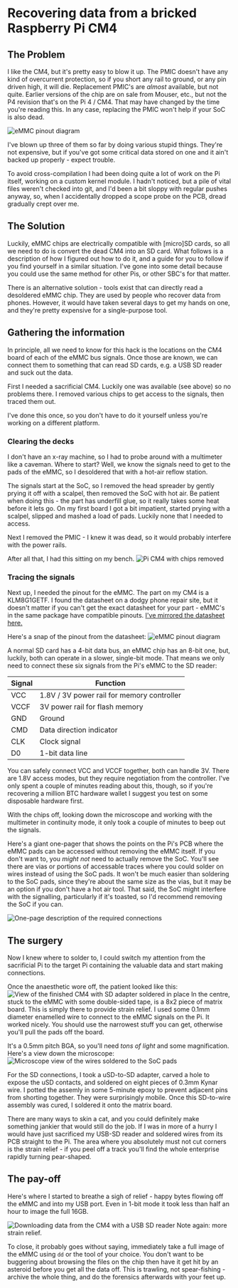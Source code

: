 # Recovering data from a bricked Raspberry Pi CM4

## The Problem
I like the CM4, but it's pretty easy to blow it up. The PMIC doesn't have any kind of overcurrent protection, so if you short any rail to ground, or any pin driven high, it will die. Replacement PMIC's are *almost* available, but not quite. Earlier versions of the chip are on sale from Mouser, etc., but not the P4 revision that's on the Pi 4 / CM4. That may have changed by the time you're reading this. In any case, replacing the PMIC won't help if your SoC is also dead.

![eMMC pinout diagram](images/unhappy.png?raw=1)

I've blown up three of them so far by doing various stupid things. They're not expensive, but if you've got some critical data stored on one and it ain't backed up properly - expect trouble.

To avoid cross-compilation I had been doing quite a lot of work on the Pi itself, working on a custom kernel module. I hadn't noticed, but a pile of vital files weren't checked into git, and I'd been a bit sloppy with regular pushes anyway, so, when I accidentally dropped a scope probe on the PCB, dread gradually crept over me.

## The Solution
Luckily, eMMC chips are electrically compatible with [micro]SD cards, so all we need to do is convert the dead CM4 into an SD card. What follows is a description of how I figured out how to do it, and a guide for you to follow if you find yourself in a similar situation. I've gone into some detail because you could use the same method for other Pis, or other SBC's for that matter.

There is an alternative solution - tools exist that can directly read a desoldered eMMC chip. They are used by people who recover data from phones. However, it would have taken several days to get my hands on one, and they're pretty expensive for a single-purpose tool.

## Gathering the information
In principle, all we need to know for this hack is the locations on the CM4 board of each of the eMMC bus signals. Once those are known, we can connect them to something that can read SD cards, e.g. a USB SD reader and suck out the data.

First I needed a sacrificial CM4. Luckily one was available (see above) so no problems there. I removed various chips to get access to the signals, then traced them out.

I've done this once, so you don't have to do it yourself unless you're working on a different platform.

### Clearing the decks
I don't have an x-ray machine, so I had to probe around with a multimeter like a caveman. Where to start? Well, we know the signals need to get to the pads of the eMMC, so I desoldered that with a hot-air reflow station. 

The signals start at the SoC, so I removed the head spreader by gently prying it off with a scalpel, then removed the SoC with hot air. Be patient when doing this - the part has underfill glue, so it really takes some heat before it lets go. On my first board I got a bit impatient, started prying with a scalpel, slipped and mashed a load of pads. Luckily none that I needed to access.

Next I removed the PMIC - I knew it was dead, so it would probably interfere with the power rails.

After all that, I had this sitting on my bench.
![Pi CM4 with chips removed](images/parts-removed.png?raw=1)

### Tracing the signals
Next up, I needed the pinout for the eMMC. The part on my CM4 is a KLM8G1GETF. I found the datasheet on a dodgy phone repair site, but it doesn't matter if you can't get the exact datasheet for your part - eMMC's in the same package have compatible pinouts. [I've mirrored the datasheet here.](docs/KLMxGxJENB-B041-1.0.pdf?raw=1) 

Here's a snap of the pinout from the datasheet:
![eMMC pinout diagram](images/emmc-pinout.png?raw=1)

A normal SD card has a 4-bit data bus, an eMMC chip has an 8-bit one, but, luckily, both can operate in a slower, single-bit mode. That means we only need to connect these six signals from the Pi's eMMC to the SD reader:

| Signal | Function |
| ------ | -------- |
| VCC    | 1.8V / 3V power rail for memory controller |
| VCCF   | 3V power rail for flash memory |
| GND    | Ground |
| CMD    | Data direction indicator |
| CLK    | Clock signal |
| D0     | 1-bit data line |

You can safely connect VCC and VCCF together, both can handle 3V. There are 1.8V access modes, but they require negotiation from the controller. I've only spent a couple of minutes reading about this, though, so if you're recovering a million BTC hardware wallet I suggest you test on some disposable hardware first.

With the chips off, looking down the microscope and working with the multimeter in continuity mode, it only took a couple of minutes to beep out the signals.

Here's a giant one-pager that shows the points on the Pi's PCB where the eMMC pads can be accessed without removing the eMMC itself. If you don't want to, you *might not* need to actually remove the SoC. You'll see there are vias or portions of accessable traces where you could solder on wires instead of using the SoC pads. It won't be much easier than soldering to the SoC pads, since they're about the same size as the vias, but it may be an option if you don't have a hot air tool. That said, the SoC might interfere with the signalling, particularly if it's toasted, so I'd recommend removing the SoC if you can.

![One-page description of the required connections](images/wiring.jpg?raw=1)

## The surgery
Now I knew where to solder to, I could switch my attention from the sacrificial Pi to the target Pi containing the valuable data and start making connections.

Once the anaesthetic wore off, the patient looked like this:
![View of the finished CM4 with SD adapter soldered in place](images/soldering.jpg?raw=1)
In the centre, stuck to the eMMC with some double-sided tape, is a 8x2 piece of matrix board. This is simply there to provide strain relief. I used some 0.1mm diameter enamelled wire to connect to the eMMC signals on the Pi. It worked nicely. You should use the narrowest stuff you can get, otherwise you'll pull the pads off the board.

It's a 0.5mm pitch BGA, so you'll need *tons of light* and some magnification. Here's a view down the microscope:
![Microscope view of the wires soldered to the SoC pads](images/microscope.jpg?raw=1)

For the SD connections, I took a uSD-to-SD adapter, carved a hole to expose the uSD contacts, and soldered on eight pieces of 0.3mm Kynar wire. I potted the assemly in some 5-minute epoxy to prevent adjacent pins from shorting together. They were surprisingly mobile. Once this SD-to-wire assembly was cured, I soldered it onto the matrix board.

There are many ways to skin a cat, and you could definitely make something jankier that would still do the job. If I was in more of a hurry I would have just sacrificed my USB-SD reader and soldered wires from its PCB straight to the Pi. The area where you absolutely must not cut corners is the strain relief - if you peel off a track you'll find the whole enterprise rapidly turning pear-shaped.

## The pay-off
Here's where I started to breathe a sigh of relief - happy bytes flowing off the eMMC and into my USB port. Even in 1-bit mode it took less than half an hour to image the full 16GB.

![Downloading data from the CM4 with a USB SD reader](images/uploading.jpg?raw=1)
Note again: more strain relief.

To close, it probably goes without saying, immediately take a full image of the eMMC using `dd` or the tool of your choice. You don't want to be buggering about browsing the files on the chip then have it get hit by an asteroid before you get all the data off. This is trawling, not spear-fishing - archive the whole thing, and do the forensics afterwards with your feet up.


